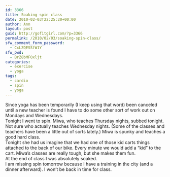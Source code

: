 ```yaml
---
id: 3366
title: Soaking spin class
date: 2010-02-03T22:25:20+00:00
author: Ann
layout: post
guid: http://gofitgirl.com/?p=3366
permalink: /2010/02/03/soaking-spin-class/
sfw_comment_form_password:
  - CxLZQESSfW1Y
sfw_pwd:
  - BrZ8bMFOxljt
categories:
  - exercise
  - yoga
tags:
  - cardio
  - spin
  - yoga
---
```

Since yoga has been temporarily (I keep using that word) been canceled until a new teacher is found I have to do some other sort of work out on Mondays and Wednesdays.  
Tonight I went to spin. Miwa, who teaches Thursday nights, subbed tonight. Not sure who actually teaches Wednesday nights. (Some of the classes and teachers have been a little out of sorts lately.) Miwa is spunky and teaches a good hard class.  
Tonight she had us imagine that we had one of those kid carts things attached to the back of our bike. Every minute we would add a &#8220;kid&#8221; to the cart. Miwa&#8217;s classes are really tough, but she makes them fun.  
At the end of class I was absolutely soaked.  
I am missing spin tomorrow because I have a training in the city (and a dinner afterward). I won&#8217;t be back in time for class.